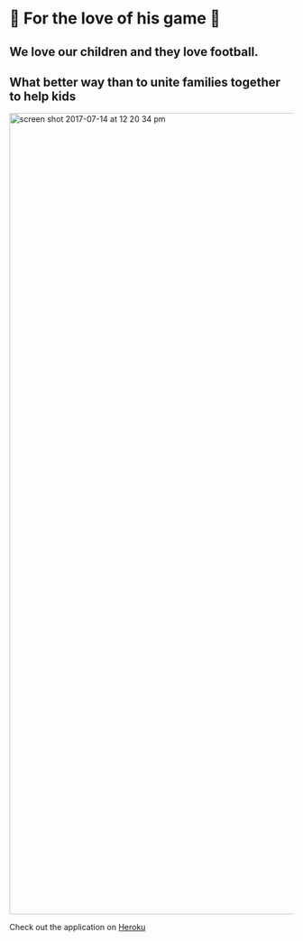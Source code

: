 # :football: For the love of his game :football:

## We love our children and they love football. 
## What better way than to unite families together to help kids 

<img width="1421" alt="screen shot 2017-07-14 at 12 20 34 pm" src="https://user-images.githubusercontent.com/22422858/28220818-eba23322-688e-11e7-9312-e89a1d9772cc.png">

Check out the application on [Heroku](https://peaceful-eyrie-66276.herokuapp.com/)

